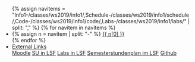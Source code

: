 <ul class="nav nav-tabs">
{% assign navitems = "Info1-/classes/ws2019/info1/,Schedule-/classes/ws2019/info1/schedule/,Code-/classes/ws2019/info1/code/,Labs-/classes/ws2019/info1/labs/" | split: "," %}
{% for navitem in navitems %}
  <li class="nav-item">
    {% assign n = navitem | split: "-" %}
    <a class="nav-link {% if page.url == n[1] %}active{% endif %}" href="{{ site.baseurl }}{{ n[1] }}">{{ n[0] }}</a>
  </li>
{% endfor %}
<li class="nav-item dropdown">
    <a class="nav-link dropdown-toggle" data-toggle="dropdown" href="#" role="button" aria-haspopup="true" aria-expanded="false">External Links</a>
    <div class="dropdown-menu">
      <a class="dropdown-item" target = "ex_link" href="#">Moodle</a>
      <a class="dropdown-item" target = "ex_link" href="#">SU in LSF</a>
      <a class="dropdown-item" target = "ex_link" href="#">Labs in LSF</a>
      <a class="dropdown-item" target = "ex_link" href="#">Semesterstundenplan im LSF</a>
      <a class="dropdown-item" target = "ex_link" href="https://github.com/htw-imi-info1">Github</a>
    </div>
  </li>
</ul>
